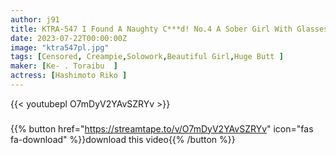 ```yaml
---
author: j91
title: KTRA-547 I Found A Naughty C***d! No.4 A Sober Girl With Glasses Takes Off Her Pants And Has A Huge Peach Bottom! Forgetting The Camera And Being Crazy And Crazy, It’s Too Erotic And Creampie Sex! Riko Hashimoto
date: 2023-07-22T00:00:00Z
image: "ktra547pl.jpg"
tags: [Censored, Creampie,Solowork,Beautiful Girl,Huge Butt	]
maker: [Ke- . Toraibu  ]
actress: [Hashimoto Riko ]
---
```



{{< youtubepl O7mDyV2YAvSZRYv >}}
###

{{% button href="https://streamtape.to/v/O7mDyV2YAvSZRYv" icon="fas fa-download" %}}download this video{{% /button %}}
